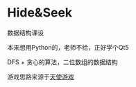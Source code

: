 # Hide&Seek

数据结构课设

本来想用Python的，老师不给，正好学个Qt5

DFS + 贪心的算法，二位数组的数据结构

游戏思路来源于[天使游戏](https://zh.wikipedia.org/zh-hans/%E5%A4%A9%E4%BD%BF%E9%81%8A%E6%88%B2)
